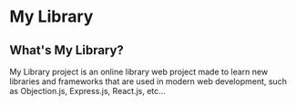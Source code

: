 # My Library

## What's My Library?
My Library project is an online library web project made to learn new libraries and frameworks that are used in modern web development, such as Objection.js, Express.js, React.js, etc...
